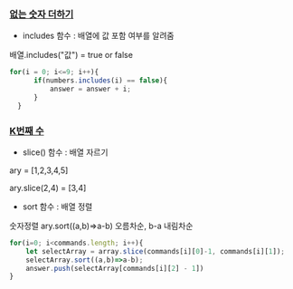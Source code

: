 ### [없는 숫자 더하기](https://school.programmers.co.kr/learn/courses/30/lessons/86051)

  * includes 함수 : 배열에 값 포함 여부를 알려줌
  
  배열.includes("값") = true or false
  
  ```javascript
  for(i = 0; i<=9; i++){
        if(numbers.includes(i) == false){
            answer = answer + i;
        }   
    }
  ```


### [K번째 수](https://school.programmers.co.kr/learn/courses/30/lessons/42748)

  * slice() 함수 : 배열 자르기
  
  ary = [1,2,3,4,5]
  
  ary.slice(2,4) = [3,4]
  
  * sort 함수 : 배열 정렬
  
  숫자정렬 ary.sort((a,b)=>a-b) 오름차순, b-a 내림차순

```javascript
for(i=0; i<commands.length; i++){
    let selectArray = array.slice(commands[i][0]-1, commands[i][1]);
    selectArray.sort((a,b)=>a-b);
    answer.push(selectArray[commands[i][2] - 1])
}
```
